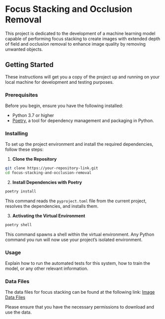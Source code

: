 # Focus Stacking and Occlusion Removal

This project is dedicated to the development of a machine learning model capable of performing focus stacking to create images with extended depth of field and occlusion removal to enhance image quality by removing unwanted objects.

## Getting Started

These instructions will get you a copy of the project up and running on your local machine for development and testing purposes.

### Prerequisites

Before you begin, ensure you have the following installed:
- Python 3.7 or higher
- [Poetry](https://python-poetry.org/docs/#installation), a tool for dependency management and packaging in Python.

### Installing

To set up the project environment and install the required dependencies, follow these steps:

1. **Clone the Repository**
```bash
git clone https://your-repository-link.git
cd focus-stacking-and-occlusion-removal
```


2. **Install Dependencies with Poetry**
```bash
poetry install
```

This command reads the `pyproject.toml` file from the current project, resolves the dependencies, and installs them.


3. **Activating the Virtual Environment**

```bash
poetry shell
```

This command spawns a shell within the virtual environment. Any Python command you run will now use your project’s isolated environment.

### Usage

Explain how to run the automated tests for this system, how to train the model, or any other relevant information.

### Data Files

The data files for focus stacking can be found at the following link: [Image Data Files](https://drive.google.com/drive/folders/1l9CAvtcN4FT_h77Qi1rCfqtY29po_T6y?usp=sharing)

Please ensure that you have the necessary permissions to download and use the data.



